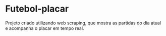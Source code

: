 # Futebol-placar
Projeto criado utilizando web scraping, que mostra as partidas do dia atual e acompanha o placar em tempo real.

